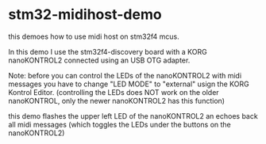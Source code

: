 stm32-midihost-demo
===================

this demoes how to use midi host on stm32f4 mcus.

In this demo I use the stm32f4-discovery board with a KORG nanoKONTROL2 connected using an USB OTG adapter.

Note: before you can control the LEDs of the nanoKONTROL2 with midi messages you have to change "LED MODE" to "external" usign the KORG Kontrol Editor. (controlling the LEDs does NOT work on the older nanoKONTROL, only the newer nanoKONTROL2 has this function)

this demo flashes the upper left LED of the nanoKONTROL2 an echoes back all midi messages (which toggles the LEDs under the buttons on the nanoKONTROL2)
